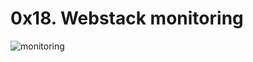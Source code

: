 # 0x18. Webstack monitoring
![monitoring](https://s3.amazonaws.com/intranet-projects-files/holbertonschool-sysadmin_devops/281/hb3pAsO.png)
